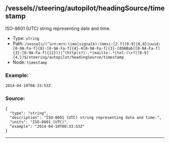 ## /vessels/<RegExp>/steering/autopilot/headingSource/timestamp

ISO-8601 (UTC) string representing date and time.

* Type: `string`
* Path: `/vessels/(^urn:mrn:(imo|signalk):(mmsi:[2-7][0-9]{8,8}|uuid:[0-9A-Fa-f]{8}-[0-9A-Fa-f]{4}-4[0-9A-Fa-f]{3}-[89ABab][0-9A-Fa-f]{3}-[0-9A-Fa-f]{12}))|^(http(s?):.*|mailto:.*|tel:(\+?)[0-9]{4,})$/steering/autopilot/headingSource/timestamp`
* Node: `timestamp`

### Example:
```
2014-04-10T08:33:53Z
```

### Source:
```
{
  "type": "string",
  "description": "ISO-8601 (UTC) string representing date and time.",
  "units": "ISO-8601 (UTC)",
  "example": "2014-04-10T08:33:53Z"
}
```

---
